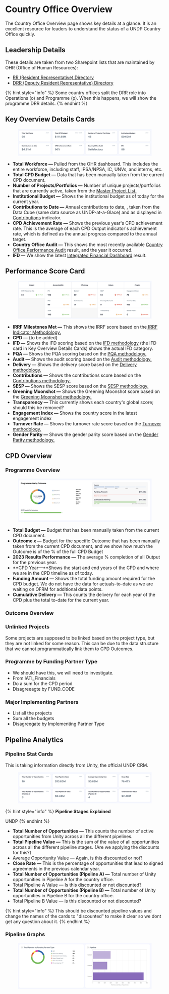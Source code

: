 # Country Office Overview

The Country Office Overview page shows key details at a glance. It is an excellent resource for leaders to understand the status of a UNDP Country Office quickly.

## Leadership Details

These details are taken from two Sharepoint lists that are maintained by OHR (Office of Human Resources):

* [RR (Resident Representative) Directory](https://undp.sharepoint.com/teams/OHR-Portal/SitePages/Resident-Representative-Directory.aspx?xsdata=MDV8MDJ8ZW1hbnVlbGUuZmFqYUB1bmRwLm9yZ3xiODhlYWY1ZDE5MGI0NDM2ZjBjYjA4ZGM2ODUzOWZjOXxiM2U1ZGI1ZTI5NDQ0ODM3OTlmNTc0ODhhY2U1NDMxOXwwfDB8NjM4NDk5OTU2NzMyNjgyNDYxfFVua25vd258VFdGcGJHWnNiM2Q4ZXlKV0lqb2lNQzR3TGpBd01EQWlMQ0pRSWpvaVYybHVNeklpTENKQlRpSTZJazFoYVd3aUxDSlhWQ0k2TW4wPXwwfHx8\&sdata=alNIanJBWUdVZ0dqQ2Y4MXMxY1lROFhzOWg4ejBNUmtSbEt1ZUJUUis5ND0%3d)
* [DRR (Deputy Resident Representative) Directory ](https://undp.sharepoint.com/teams/OHR-Portal/SitePages/Deputy-Resident-Represntative-Directory.aspx?xsdata=MDV8MDJ8ZW1hbnVlbGUuZmFqYUB1bmRwLm9yZ3xiODhlYWY1ZDE5MGI0NDM2ZjBjYjA4ZGM2ODUzOWZjOXxiM2U1ZGI1ZTI5NDQ0ODM3OTlmNTc0ODhhY2U1NDMxOXwwfDB8NjM4NDk5OTU2NzMyNzA0NzY5fFVua25vd258VFdGcGJHWnNiM2Q4ZXlKV0lqb2lNQzR3TGpBd01EQWlMQ0pRSWpvaVYybHVNeklpTENKQlRpSTZJazFoYVd3aUxDSlhWQ0k2TW4wPXwwfHx8\&sdata=R2QzcEZNdnR3NG1PTzRZVlc4Z01XbUF2R3FLWXBQQ2hFd3pSN2RtNldGcz0%3d)

{% hint style="info" %}
Some country offices split the DRR role into Operations (o) and Programme (p). When this happens, we will show the programme DRR details.
{% endhint %}

## Key Overview Details Cards

<figure><img src="../.gitbook/assets/9qTiodD0@2x.png" alt=""><figcaption></figcaption></figure>

* **Total Workforce —** Pulled from the OHR dashboard. This includes the entire workforce, including staff, IPSA/NPSA, IC, UNVs, and interns, etc.&#x20;
* **Total CPD Budget —** Data that has been manually taken from the current CPD document.&#x20;
* **Number of Projects/Portfolios —** Number of unique projects/portfolios that are currently active, taken from the [Master Project List.](master-project-list.md)
* **Institutional Budget —** Shows the institutional budget as of today for the current year.
* **Contributions to Date —** Annual contributions to date, , taken from the Data Cube (same data source as UNDP-at-a-Glace) and as displayed in [Contributions](efficiency/contributions.md) indicator.&#x20;
* **CPD Achievement Rate —** Shows the previous year's CPD achievement rate. This is the average of each CPD Output indicator's achievement rate, which is defined as the annual progress compared to the annual target.&#x20;
* **Country Office Audit —** This shows the most recently available [Country Office Performance Audit](accountability/country-office-performance-audits.md) result, and the year it occurred.&#x20;
* **IFD —** We show the latest [Integrated Financial Dashboard](accountability/integrated-financial-dashboard-ifd.md) result.

## Performance Score Card

<figure><img src="../.gitbook/assets/CO Performance Score Card.png" alt=""><figcaption></figcaption></figure>

* **IRRF Milestones Met —** This shows the IRRF score based on the[ IRRF Indicator Methodology.](impact/irrf.md)
* **CPD  —** {to be added}
* **IFD —** Shows the IFD scoring based on the [IFD methodology](accountability/integrated-financial-dashboard-ifd.md) (the IFD card in Key Overview Details Cards) shows the actual IFD category.
* **PQA —** Shows the PQA scoring based on the [PQA methodology. ](accountability/project-quality-assurance.md)
* **Audit —** Shows the audit scoring based on the [Audit methodology.](accountability/country-office-performance-audits.md)
* **Delivery —** Shows the delivery score based on the [Delivery methodology. ](efficiency/delivery.md)
* **Contributions —** Shows the contributions score based on the [Contributions methodology.](efficiency/contributions.md)
* **SESP —** Shows the SESP score based on the [SESP methodology. ](values/sesp.md)
* **Greening Moonshot —** Shows the Greening Moonshot score based on the [Greening Moonshot methodology. ](values/greening-moonshot.md)
* **Transparency —** This currently shows each country's global score; should this be removed?&#x20;
* **Engagement Index —** Shows the country score in the latest engagement index
* **Turnover Rate —** Shows the turnover rate score based on the [Turnover methodology. ](people/turnover-rate.md)
* **Gender Parity —** Shows the gender parity score based on the [Gender Parity methodology. ](people/gender-parity.md)

## CPD Overview

### Programme Overview

<figure><img src="../.gitbook/assets/D2E5VKI5@2x.png" alt=""><figcaption></figcaption></figure>

* **Total Budget —** Budget that has been manually taken from the current CPD document.
* **Outcome x —** Budget for the specific Outcome that has been manually taken from the current CPD document, and we show how much the Outcome is of the % of the full CPD Budget
* **2023 Results Performance —** The average % completion of all Output for the previous year.&#x20;
* **CPD Year—**Shows the start and end years of the CPD and where we are in the CPD timeline as of today.
* **Funding Amount —** Shows the total funding amount required for the CPD budget. We do not have the data for actuals-to-date as we are waiting on OFRM for additional data points.
* **Cumulative Delivery —** This counts the delivery for each year of the CPD plus the total to-date for the current year.&#x20;

### Outcome Overview

### Unlinked Projects

Some projects are supposed to be linked based on the project type, but they are not linked for some reason. This can be due to the data structure that we cannot programmatically link them to CPD Outcomes.&#x20;

### Programme by Funding Partner Type

* We should have this, we will need to investigate.&#x20;
* From IATI\_Financials
* Do a sum for the CPD period&#x20;
* Disagreeagte by FUND\_CODE

### Major Implementing Partners

* List all the projects
* Sum all the budgets
* Disagreegate by Implementing Partner Type

## Pipeline Analytics

### Pipeline Stat Cards

This is taking information directly from Unity, the official UNDP CRM.

<figure><img src="../.gitbook/assets/Pipeline Stat Cards.png" alt=""><figcaption></figcaption></figure>

{% hint style="info" %}
**Pipeline Stages Explained**

UNDP&#x20;
{% endhint %}

* **Total Number of Opportunities —** This counts the number of active opportunities from Unity across all the different pipelines.&#x20;
* **Total Pipeline Value —** This is the sum of the value of all opportunities across all the different pipeline stages. {Are we applying the discounts for this?}
* Average Opportunity Value — Again, is this discounted or not?
* **Close Rate —** This is the percentage of opportunities that lead to signed agreements in the previous calendar year.&#x20;
* **Total Number of Opportunities (Pipeline A) —** Total number of Unity opportunities in Pipeline A for the country office.&#x20;
* Total Pipeline A Value — Is this discounted or not discounted?&#x20;
* **Total Number of Opportunities (Pipeline B) —** Total number of Unity opportunities in Pipeline B for the country office.&#x20;
* Total Pipeline B Value — is this discounted or not discounted?&#x20;

{% hint style="info" %}
This should be discounted pipeline values and change the names of the cards to "discounted" to make it clear so we dont get any question about it.&#x20;
{% endhint %}

### Pipeline Graphs

<figure><img src="../.gitbook/assets/Pipeline Graphs.png" alt=""><figcaption></figcaption></figure>
